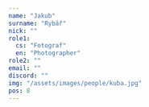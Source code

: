 ```yaml
---
name: "Jakub"
surname: "Rybář"
nick: ""
role1:
  cs: "Fotograf"
  en: "Photographer"
role2: ""
email: ""
discord: ""
img: "/assets/images/people/kuba.jpg"
pos: 8
---
```

